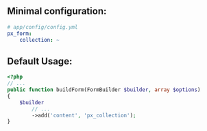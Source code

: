 ## Minimal configuration:

``` yml
# app/config/config.yml
px_form:
    collection: ~
```

## Default Usage:

``` php
<?php
// ...
public function buildForm(FormBuilder $builder, array $options)
{
    $builder
        // ...
        ->add('content', 'px_collection');
}
```
